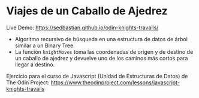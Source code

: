 # Viajes de un Caballo de Ajedrez

Live Demo: https://sedbastian.github.io/odin-knights-travails/

- Algoritmo recursivo de búsqueda en una estructura de datos de árbol similar a un Binary Tree.
- La función `knightMoves` toma las coordenadas de origen y de destino de un caballo de ajedrez y devuelve uno de los caminos más cortos para llegar a destino.

Ejercicio para el curso de Javascript (Unidad de Estructuras de Datos) de The Odin Project: https://www.theodinproject.com/lessons/javascript-knights-travails
